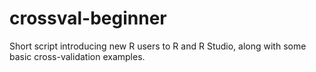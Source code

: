 # crossval-beginner
Short script introducing new R users to R and R Studio, along with some basic cross-validation examples.
